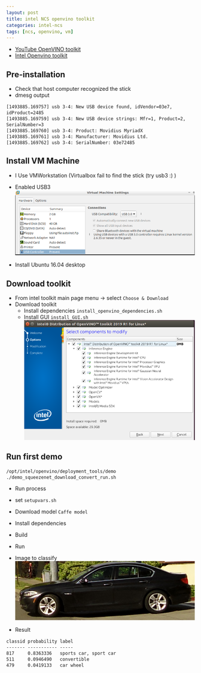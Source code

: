 ```yaml
---
layout: post
title: intel NCS openvino toolkit
categories: intel-ncs
tags: [ncs, openvino, vm]
---
```


- [YouTube OpenVINO toolkit](https://www.youtube.com/playlist?list=PLDKCjIU5YH6jMzcTV5_cxX9aPHsborbXQ)
- [Intel Openvino toolkit](https://software.intel.com/en-us/openvino-toolkit)

## Pre-installation
- Check that host computer recognized the stick
- dmesg output
```
[1493885.169757] usb 3-4: New USB device found, idVendor=03e7, idProduct=2485
[1493885.169759] usb 3-4: New USB device strings: Mfr=1, Product=2, SerialNumber=3
[1493885.169760] usb 3-4: Product: Movidius MyriadX
[1493885.169761] usb 3-4: Manufacturer: Movidius Ltd.
[1493885.169762] usb 3-4: SerialNumber: 03e72485
``` 

## Install VM Machine
- I Use VMWorkstation (Virtualbox fail to find the stick (try usb3 :) )
- Enabled USB3
  ![](images/2019-04-10-13-03-59.png)

- Install Ubuntu 16.04 desktop

## Download toolkit
- From intel toolkit main page menu ->  select `Choose & Download`
- Download toolkit
  - Install dependencies `install_openvino_dependencies.sh`
  - Install GUI `install_GUI.sh`
![](images/openvino_gui.png)



## Run first demo
```
/opt/intel/openvino/deployment_tools/demo
./demo_squeezenet_download_convert_run.sh
```
  - Run process
  - set `setupvars.sh`
  - Download model `Caffe model`
  - Install  dependencies
  - Build
  - Run


- Image to classify
  ![](images/car.png)

- Result
```
classid probability label
------- ----------- -----
817     0.8363336   sports car, sport car
511     0.0946490   convertible
479     0.0419133   car wheel

```
